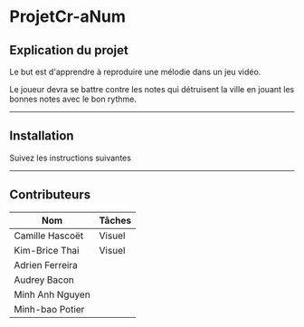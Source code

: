 # ProjetCr-aNum

## Explication du projet

Le but est d'apprendre à reproduire une mélodie dans un jeu vidéo.

Le joueur devra se battre contre les notes qui détruisent la ville en jouant les bonnes notes avec le bon rythme.

***
## Installation

Suivez les instructions suivantes

***
## Contributeurs

|Nom                   |Tâches     |
|----------------------|-----------|
|Camille Hascoët       |Visuel     |
|Kim-Brice Thai        |Visuel     |
|Adrien Ferreira       |           |
|Audrey Bacon          |           |
|Minh Anh Nguyen       |           |
|Minh-bao Potier       |           |
